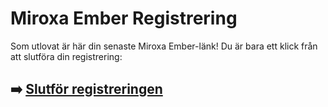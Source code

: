 # Miroxa Ember Registrering

Som utlovat är här din senaste Miroxa Ember-länk! Du är bara ett klick från att slutföra din registrering:

## ➡️ [Slutför registreringen](https://is.gd/gHsSpt)